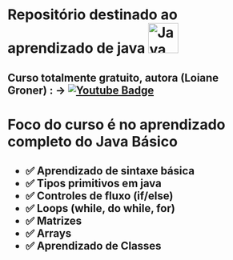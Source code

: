 # Repositório destinado ao aprendizado de java   <img src="https://cdn.jsdelivr.net/gh/devicons/devicon/icons/java/java-original.svg" title="Java" alt="Java" width="60" height="60"/>&nbsp;


## Curso totalmente gratuito, autora (Loiane Groner) : ->  [![Youtube Badge](https://img.shields.io/badge/-YouTube-ff0000?style=flat-square&labelColor=ff0000&logo=youtube&logoColor=white&target="_blank"&link=https://www.youtube.com/user/LoianeGroner)](https://www.youtube.com/watch?v=LnORjqZUMIQ&list=PLGxZ4Rq3BOBq0KXHsp5J3PxyFaBIXVs3r&index=2&ab_channel=LoianeGroner)


<h1 > 
    Foco do curso é no aprendizado completo do Java Básico
</h1>


<h2> 

- ✅ Aprendizado de sintaxe básica
- ✅ Tipos primitivos em java
- ✅ Controles de fluxo (if/else)
- ✅ Loops (while, do while, for)
- ✅ Matrizes
- ✅ Arrays
- ✅ Aprendizado de Classes

</h2>





